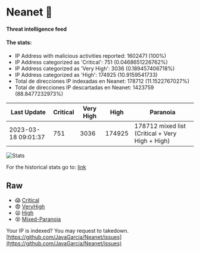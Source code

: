 # Neanet :hocho:
#### Threat intelligence feed
#### The stats:

- IP Address with malicious activities reported: 1602471 (100%)
- IP Address categorized as 'Critical':  751 (0.0468651226762%)
- IP Address categorized as 'Very High':  3036 (0.189457406718%)
- IP Address categorized as 'High':  174925 (10.9159541733)
- Total de direcciones IP indexadas en Neanet:  178712 (11.1522767027%)
- Total de direcciones IP descartadas en Neanet:  1423759 (88.8477232973%)

| Last Update | Critical | Very High | High | Paranoia |
| --- | --- | --- | --- | --- |
| 2023-03-18 09:01:37 | 751 | 3036 | 174925 | 178712 mixed list (Critical + Very High + High)|

![Stats](https://docs.google.com/spreadsheets/d/e/2PACX-1vSnaNMIXVabIpDJjufMlzH7poXnshF3mgd8Is1g9ytUEzVsP5my4Trn8f-xkoLLQ38xpL3HtmUexLo6/pubchart?oid=501124687&format=image)

For the historical stats go to: [link](/stats.csv)
## Raw
- :scream: [Critical](https://raw.githubusercontent.com/JavaGarcia/Neanet/master/blacklists/neanet_critical.txt)
- :fearful: [VeryHigh](https://raw.githubusercontent.com/JavaGarcia/Neanet/master/blacklists/neanet_veryHigh.txtt)
- :frowning: [High](https://raw.githubusercontent.com/JavaGarcia/Neanet/master/blacklists/neanet_high.txt)
- :dizzy_face: [Mixed-Paranoia](https://raw.githubusercontent.com/JavaGarcia/Neanet/master/blacklists/neanet_all.txt)


Your IP is indexed? You may request to takedown. [https://github.com/JavaGarcia/Neanet/issues](https://github.com/JavaGarcia/Neanet/issues)

























































































































































































































































































































































































































































































































































































































































































































































































































































































































































































































































































































































































































































































































































































































































































































































































































































































































































































































































































































































































































































































































































































































































































































































































































































































































































































































































































































































































































































































































































































































































































































































































































































































































































































































































































































































































































































































































































































































































































































































































































































































































































































































































































































































































































































































































































































































































































































































































































































































































































































































































































































































































































































































































































































































































































































































































































































































































































































































































































































































































































































































































































































































































































































































































































































































































































































































































































































































































































































































































































































































































































































































































































































































































































































































































































































































































































































































































































































































































































































































































































































































































































































































































































































































































































































































































































































































































































































































































































































































































































































































































































































































































































































































































































































































































































































































































































































































































































































































































































































































































































































































































































